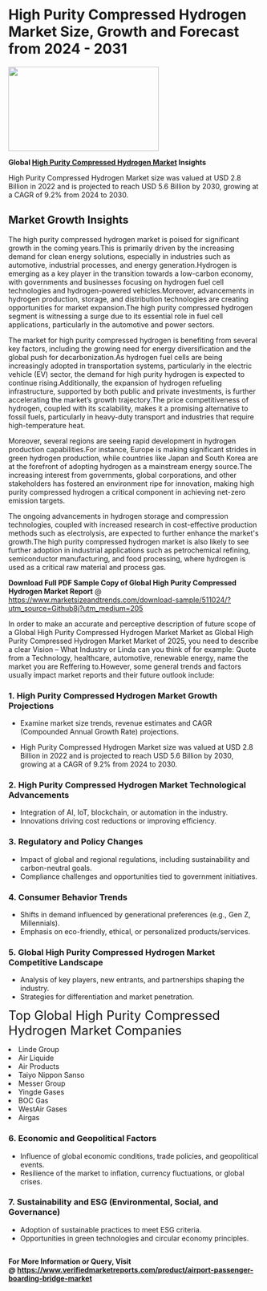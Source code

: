 <H1>High Purity Compressed Hydrogen Market Size, Growth and Forecast from 2024 - 2031</H1><img class="aligncenter size-medium wp-image-584254" src="https://thirdeyenews.in/wp-content/uploads/2024/09/Global-Market-Research-300x168.jpeg" alt="" width="300" height="168" /><p><strong>Global&nbsp;<a href="https://www.marketsizeandtrends.com/download-sample/511024/?utm_source=Github8j?utm_medium=205">High Purity Compressed Hydrogen Market</a> Insights</strong></p><p>High Purity Compressed Hydrogen Market size was valued at USD 2.8 Billion in 2022 and is projected to reach USD 5.6 Billion by 2030, growing at a CAGR of 9.2% from 2024 to 2030.</p><p><h2>Market Growth Insights</h2> <p>The high purity compressed hydrogen market is poised for significant growth in the coming years.This is primarily driven by the increasing demand for clean energy solutions, especially in industries such as automotive, industrial processes, and energy generation.Hydrogen is emerging as a key player in the transition towards a low-carbon economy, with governments and businesses focusing on hydrogen fuel cell technologies and hydrogen-powered vehicles.Moreover, advancements in hydrogen production, storage, and distribution technologies are creating opportunities for market expansion.The high purity compressed hydrogen segment is witnessing a surge due to its essential role in fuel cell applications, particularly in the automotive and power sectors.</p> <p>The market for high purity compressed hydrogen is benefiting from several key factors, including the growing need for energy diversification and the global push for decarbonization.As hydrogen fuel cells are being increasingly adopted in transportation systems, particularly in the electric vehicle (EV) sector, the demand for high purity hydrogen is expected to continue rising.Additionally, the expansion of hydrogen refueling infrastructure, supported by both public and private investments, is further accelerating the market’s growth trajectory.The price competitiveness of hydrogen, coupled with its scalability, makes it a promising alternative to fossil fuels, particularly in heavy-duty transport and industries that require high-temperature heat.</p> <p>Moreover, several regions are seeing rapid development in hydrogen production capabilities.For instance, Europe is making significant strides in green hydrogen production, while countries like Japan and South Korea are at the forefront of adopting hydrogen as a mainstream energy source.The increasing interest from governments, global corporations, and other stakeholders has fostered an environment ripe for innovation, making high purity compressed hydrogen a critical component in achieving net-zero emission targets.</p> <p>The ongoing advancements in hydrogen storage and compression technologies, coupled with increased research in cost-effective production methods such as electrolysis, are expected to further enhance the market's growth.The high purity compressed hydrogen market is also likely to see further adoption in industrial applications such as petrochemical refining, semiconductor manufacturing, and food processing, where hydrogen is used as a critical raw material and process gas.</p> <p><span class=""><strong>Download Full PDF Sample Copy of Global High Purity Compressed Hydrogen Market Report</strong> @ <a href="https://www.marketsizeandtrends.com/download-sample/511024/?utm_source=Github8j?utm_medium=205" target="_blank">https://www.marketsizeandtrends.com/download-sample/511024/?utm_source=Github8j?utm_medium=205</a></span></p><p>In order to make an accurate and perceptive description of future scope of a Global&nbsp;High Purity Compressed Hydrogen Market Market as Global&nbsp;High Purity Compressed Hydrogen Market Market of 2025, you need to describe a clear Vision &ndash; What Industry or Linda can you think of for example: Quote from a Technology, healthcare, automotive, renewable energy, name the market you are Reffering to.However, some general trends and factors usually impact market reports and their future outlook include:</p><h3>1.&nbsp;<strong>High Purity Compressed Hydrogen Market Growth Projections</strong></h3><ul><li>Examine market size trends, revenue estimates and CAGR (Compounded Annual Growth Rate) projections.</li><li><p>High Purity Compressed Hydrogen Market size was valued at USD 2.8 Billion in 2022 and is projected to reach USD 5.6 Billion by 2030, growing at a CAGR of 9.2% from 2024 to 2030.</p></li></ul><h3>2.&nbsp;<strong>High Purity Compressed Hydrogen Market Technological Advancements</strong></h3><ul><li>Integration of AI, IoT, blockchain, or automation in the industry.</li><li>Innovations driving cost reductions or improving efficiency.</li></ul><h3>3.&nbsp;<strong>Regulatory and Policy Changes</strong></h3><ul><li>Impact of global and regional regulations, including sustainability and carbon-neutral goals.</li><li>Compliance challenges and opportunities tied to government initiatives.</li></ul><h3>4.&nbsp;<strong>Consumer Behavior Trends</strong></h3><ul><li>Shifts in demand influenced by generational preferences (e.g., Gen Z, Millennials).</li><li>Emphasis on eco-friendly, ethical, or personalized products/services.</li></ul><h3>5.&nbsp;<strong>Global High Purity Compressed Hydrogen Market Competitive Landscape</strong></h3><ul><li>Analysis of key players, new entrants, and partnerships shaping the industry.</li><li>Strategies for differentiation and market penetration.</li></ul><p data-pm-slice="1 1 []"><span style="color: inherit; font-family: inherit; font-size: 25px;">Top Global High Purity Compressed Hydrogen Market Companies</span></p><div class="" data-test-id=""><p><li>Linde Group</li><li> Air Liquide</li><li> Air Products</li><li> Taiyo Nippon Sanso</li><li> Messer Group</li><li> Yingde Gases</li><li> BOC Gas</li><li> WestAir Gases</li><li> Airgas</li></p></div><h3>6.&nbsp;<strong>Economic and Geopolitical Factors</strong></h3><ul><li>Influence of global economic conditions, trade policies, and geopolitical events.</li><li>Resilience of the market to inflation, currency fluctuations, or global crises.</li></ul><h3>7.&nbsp;<strong>Sustainability and ESG (Environmental, Social, and Governance)</strong></h3><ul><li>Adoption of sustainable practices to meet ESG criteria.</li><li>Opportunities in green technologies and circular economy principles.</li></ul><h2><strong style="font-size: 14px;">For More Information or Query, Visit @&nbsp;</strong><a style="background-color: #ffffff; font-size: 14px;" href="https://www.marketsizeandtrends.com/report/high-purity-compressed-hydrogen-market/" target="_blank">https://www.verifiedmarketreports.com/product/airport-passenger-boarding-bridge-market</a></h2>